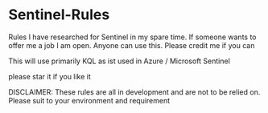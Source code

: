 # Sentinel-Rules
Rules I have researched for Sentinel in my spare time. If someone wants to offer me a job I am open. Anyone can use this. Please credit me if you can

This will use primarily KQL as ist used in Azure / Microsoft Sentinel

please star it if you like it


DISCLAIMER: These rules are all in development and are not to be relied on. Please suit to your environment and requirement
